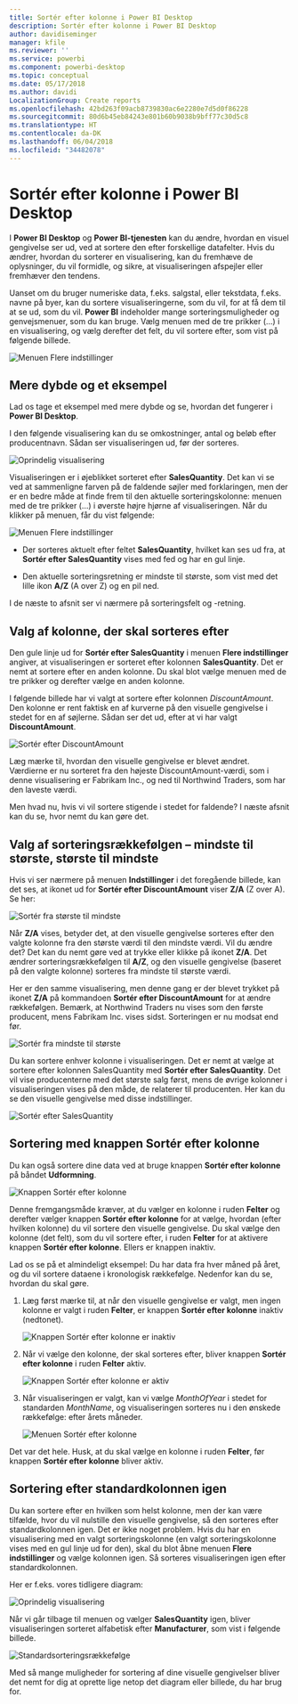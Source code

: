 ```yaml
---
title: Sortér efter kolonne i Power BI Desktop
description: Sortér efter kolonne i Power BI Desktop
author: davidiseminger
manager: kfile
ms.reviewer: ''
ms.service: powerbi
ms.component: powerbi-desktop
ms.topic: conceptual
ms.date: 05/17/2018
ms.author: davidi
LocalizationGroup: Create reports
ms.openlocfilehash: 42bd263f09acb8739830ac6e2280e7d5d0f86228
ms.sourcegitcommit: 80d6b45eb84243e801b60b9038b9bff77c30d5c8
ms.translationtype: HT
ms.contentlocale: da-DK
ms.lasthandoff: 06/04/2018
ms.locfileid: "34482078"
---
```

# <a name="sort-by-column-in-power-bi-desktop"></a>Sortér efter kolonne i Power BI Desktop
I **Power BI Desktop** og **Power BI-tjenesten** kan du ændre, hvordan en visuel gengivelse ser ud, ved at sortere den efter forskellige datafelter. Hvis du ændrer, hvordan du sorterer en visualisering, kan du fremhæve de oplysninger, du vil formidle, og sikre, at visualiseringen afspejler eller fremhæver den tendens.

Uanset om du bruger numeriske data, f.eks. salgstal, eller tekstdata, f.eks. navne på byer, kan du sortere visualiseringerne, som du vil, for at få dem til at se ud, som du vil.  **Power BI** indeholder mange sorteringsmuligheder og genvejsmenuer, som du kan bruge. Vælg menuen med de tre prikker (...) i en visualisering, og vælg derefter det felt, du vil sortere efter, som vist på følgende billede.

![Menuen Flere indstillinger](media/desktop-sort-by-column/sortbycolumn_2.png)

## <a name="more-depth-and-an-example"></a>Mere dybde og et eksempel
Lad os tage et eksempel med mere dybde og se, hvordan det fungerer i **Power BI Desktop**.

I den følgende visualisering kan du se omkostninger, antal og beløb efter producentnavn. Sådan ser visualiseringen ud, før der sorteres.

![Oprindelig visualisering](media/desktop-sort-by-column/sortbycolumn_1.png)

Visualiseringen er i øjeblikket sorteret efter **SalesQuantity**. Det kan vi se ved at sammenligne farven på de faldende søjler med forklaringen, men der er en bedre måde at finde frem til den aktuelle sorteringskolonne: menuen med de tre prikker (...) i øverste højre hjørne af visualiseringen. Når du klikker på menuen, får du vist følgende:

![Menuen Flere indstillinger](media/desktop-sort-by-column/sortbycolumn_2.png)

* Der sorteres aktuelt efter feltet **SalesQuantity**, hvilket kan ses ud fra, at **Sortér efter SalesQuantity** vises med fed og har en gul linje. 

* Den aktuelle sorteringsretning er mindste til største, som vist med det lille ikon **A/Z** (A over Z) og en pil ned.

I de næste to afsnit ser vi nærmere på sorteringsfelt og -retning.

## <a name="selecting-which-column-to-use-for-sorting"></a>Valg af kolonne, der skal sorteres efter
Den gule linje ud for **Sortér efter SalesQuantity** i menuen **Flere indstillinger** angiver, at visualiseringen er sorteret efter kolonnen **SalesQuantity**. Det er nemt at sortere efter en anden kolonne. Du skal blot vælge menuen med de tre prikker og derefter vælge en anden kolonne.

I følgende billede har vi valgt at sortere efter kolonnen *DiscountAmount*. Den kolonne er rent faktisk en af kurverne på den visuelle gengivelse i stedet for en af søjlerne. Sådan ser det ud, efter at vi har valgt **DiscountAmount**.

![Sortér efter DiscountAmount](media/desktop-sort-by-column/sortbycolumn_3.png)

Læg mærke til, hvordan den visuelle gengivelse er blevet ændret. Værdierne er nu sorteret fra den højeste DiscountAmount-værdi, som i denne visualisering er Fabrikam Inc., og ned til Northwind Traders, som har den laveste værdi. 

Men hvad nu, hvis vi vil sortere stigende i stedet for faldende? I næste afsnit kan du se, hvor nemt du kan gøre det.

## <a name="selecting-the-sort-order---smallest-to-largest-largest-to-smallest"></a>Valg af sorteringsrækkefølgen – mindste til største, største til mindste
Hvis vi ser nærmere på menuen **Indstillinger** i det foregående billede, kan det ses, at ikonet ud for **Sortér efter DiscountAmount** viser **Z/A** (Z over A). Se her:

![Sortér fra største til mindste](media/desktop-sort-by-column/sortbycolumn_4.png)

Når **Z/A** vises, betyder det, at den visuelle gengivelse sorteres efter den valgte kolonne fra den største værdi til den mindste værdi. Vil du ændre det? Det kan du nemt gøre ved at trykke eller klikke på ikonet **Z/A**. Det ændrer sorteringsrækkefølgen til **A/Z**, og den visuelle gengivelse (baseret på den valgte kolonne) sorteres fra mindste til største værdi.

Her er den samme visualisering, men denne gang er der blevet trykket på ikonet **Z/A** på kommandoen **Sortér efter DiscountAmount** for at ændre rækkefølgen. Bemærk, at Northwind Traders nu vises som den første producent, mens Fabrikam Inc. vises sidst. Sorteringen er nu modsat end før.

![Sortér fra mindste til største](media/desktop-sort-by-column/sortbycolumn_5.png)

Du kan sortere enhver kolonne i visualiseringen. Det er nemt at vælge at sortere efter kolonnen SalesQuantity med **Sortér efter SalesQuantity**. Det vil vise producenterne med det største salg først, mens de øvrige kolonner i visualiseringen vises på den måde, de relaterer til producenten. Her kan du se den visuelle gengivelse med disse indstillinger.

![Sortér efter SalesQuantity](media/desktop-sort-by-column/sortbycolumn_6.png)

## <a name="sort-using-the-sort-by-column-button"></a>Sortering med knappen Sortér efter kolonne
Du kan også sortere dine data ved at bruge knappen **Sortér efter kolonne** på båndet **Udformning**.

![Knappen Sortér efter kolonne](media/desktop-sort-by-column/sortbycolumn_8.png)

Denne fremgangsmåde kræver, at du vælger en kolonne i ruden **Felter** og derefter vælger knappen **Sortér efter kolonne** for at vælge, hvordan (efter hvilken kolonne) du vil sortere den visuelle gengivelse. Du skal vælge den kolonne (det felt), som du vil sortere efter, i ruden **Felter** for at aktivere knappen **Sortér efter kolonne**. Ellers er knappen inaktiv.

Lad os se på et almindeligt eksempel: Du har data fra hver måned på året, og du vil sortere dataene i kronologisk rækkefølge. Nedenfor kan du se, hvordan du skal gøre.

1. Læg først mærke til, at når den visuelle gengivelse er valgt, men ingen kolonne er valgt i ruden **Felter**, er knappen **Sortér efter kolonne** inaktiv (nedtonet).
   
   ![Knappen Sortér efter kolonne er inaktiv](media/desktop-sort-by-column/sortbycolumn_9.png)

2. Når vi vælge den kolonne, der skal sorteres efter, bliver knappen **Sortér efter kolonne** i ruden **Felter** aktiv.
   
   ![Knappen Sortér efter kolonne er aktiv](media/desktop-sort-by-column/sortbycolumn_10.png)
3. Når visualiseringen er valgt, kan vi vælge *MonthOfYear* i stedet for standarden *MonthName*, og visualiseringen sorteres nu i den ønskede rækkefølge: efter årets måneder.
   
   ![Menuen Sortér efter kolonne](media/desktop-sort-by-column/sortbycolumn_11.png)

Det var det hele. Husk, at du skal vælge en kolonne i ruden **Felter**, før knappen **Sortér efter kolonne** bliver aktiv.

## <a name="getting-back-to-default-column-for-sorting"></a>Sortering efter standardkolonnen igen
Du kan sortere efter en hvilken som helst kolonne, men der kan være tilfælde, hvor du vil nulstille den visuelle gengivelse, så den sorteres efter standardkolonnen igen. Det er ikke noget problem. Hvis du har en visualisering med en valgt sorteringskolonne (en valgt sorteringskolonne vises med en gul linje ud for den), skal du blot åbne menuen **Flere indstillinger** og vælge kolonnen igen. Så sorteres visualiseringen igen efter standardkolonnen.

Her er f.eks. vores tidligere diagram:

![Oprindelig visualisering](media/desktop-sort-by-column/sortbycolumn_6.png)

Når vi går tilbage til menuen og vælger **SalesQuantity** igen, bliver visualiseringen sorteret alfabetisk efter **Manufacturer**, som vist i følgende billede.

![Standardsorteringsrækkefølge](media/desktop-sort-by-column/sortbycolumn_7.png)

Med så mange muligheder for sortering af dine visuelle gengivelser bliver det nemt for dig at oprette lige netop det diagram eller billede, du har brug for.

